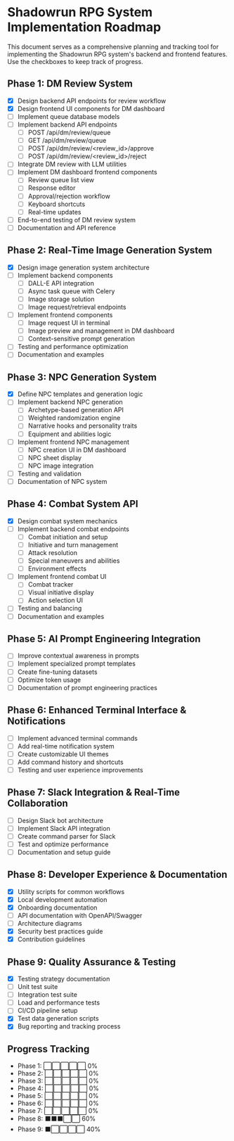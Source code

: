# Shadowrun RPG System Implementation Roadmap

This document serves as a comprehensive planning and tracking tool for implementing the Shadowrun RPG system's backend and frontend features. Use the checkboxes to keep track of progress.

## Phase 1: DM Review System

- [x] Design backend API endpoints for review workflow
- [x] Design frontend UI components for DM dashboard 
- [ ] Implement queue database models
- [ ] Implement backend API endpoints
  - [ ] POST /api/dm/review/queue
  - [ ] GET /api/dm/review/queue
  - [ ] POST /api/dm/review/<review_id>/approve
  - [ ] POST /api/dm/review/<review_id>/reject
- [ ] Integrate DM review with LLM utilities
- [ ] Implement DM dashboard frontend components
  - [ ] Review queue list view
  - [ ] Response editor
  - [ ] Approval/rejection workflow
  - [ ] Keyboard shortcuts
  - [ ] Real-time updates
- [ ] End-to-end testing of DM review system
- [ ] Documentation and API reference

## Phase 2: Real-Time Image Generation System

- [x] Design image generation system architecture
- [ ] Implement backend components
  - [ ] DALL-E API integration
  - [ ] Async task queue with Celery
  - [ ] Image storage solution
  - [ ] Image request/retrieval endpoints
- [ ] Implement frontend components
  - [ ] Image request UI in terminal
  - [ ] Image preview and management in DM dashboard
  - [ ] Context-sensitive prompt generation
- [ ] Testing and performance optimization
- [ ] Documentation and examples

## Phase 3: NPC Generation System

- [x] Define NPC templates and generation logic
- [ ] Implement backend NPC generation
  - [ ] Archetype-based generation API
  - [ ] Weighted randomization engine
  - [ ] Narrative hooks and personality traits
  - [ ] Equipment and abilities logic
- [ ] Implement frontend NPC management
  - [ ] NPC creation UI in DM dashboard
  - [ ] NPC sheet display
  - [ ] NPC image integration
- [ ] Testing and validation
- [ ] Documentation of NPC system

## Phase 4: Combat System API

- [x] Design combat system mechanics
- [ ] Implement backend combat endpoints
  - [ ] Combat initiation and setup
  - [ ] Initiative and turn management
  - [ ] Attack resolution
  - [ ] Special maneuvers and abilities
  - [ ] Environment effects
- [ ] Implement frontend combat UI
  - [ ] Combat tracker
  - [ ] Visual initiative display
  - [ ] Action selection UI
- [ ] Testing and balancing
- [ ] Documentation and examples

## Phase 5: AI Prompt Engineering Integration

- [ ] Improve contextual awareness in prompts
- [ ] Implement specialized prompt templates
- [ ] Create fine-tuning datasets
- [ ] Optimize token usage
- [ ] Documentation of prompt engineering practices

## Phase 6: Enhanced Terminal Interface & Notifications

- [ ] Implement advanced terminal commands
- [ ] Add real-time notification system
- [ ] Create customizable UI themes
- [ ] Add command history and shortcuts
- [ ] Testing and user experience improvements

## Phase 7: Slack Integration & Real-Time Collaboration

- [ ] Design Slack bot architecture
- [ ] Implement Slack API integration
- [ ] Create command parser for Slack
- [ ] Test and optimize performance
- [ ] Documentation and setup guide

## Phase 8: Developer Experience & Documentation

- [x] Utility scripts for common workflows
- [x] Local development automation
- [x] Onboarding documentation
- [ ] API documentation with OpenAPI/Swagger
- [ ] Architecture diagrams
- [x] Security best practices guide
- [x] Contribution guidelines

## Phase 9: Quality Assurance & Testing

- [x] Testing strategy documentation
- [ ] Unit test suite
- [ ] Integration test suite
- [ ] Load and performance tests
- [ ] CI/CD pipeline setup
- [x] Test data generation scripts
- [x] Bug reporting and tracking process

## Progress Tracking

- Phase 1: ⬜⬜⬜⬜⬜ 0%
- Phase 2: ⬜⬜⬜⬜⬜ 0%
- Phase 3: ⬜⬜⬜⬜⬜ 0%
- Phase 4: ⬜⬜⬜⬜⬜ 0%
- Phase 5: ⬜⬜⬜⬜⬜ 0%
- Phase 6: ⬜⬜⬜⬜⬜ 0%
- Phase 7: ⬜⬜⬜⬜⬜ 0%
- Phase 8: ⬛⬛⬛⬜⬜ 60%
- Phase 9: ⬛⬜⬜⬜⬜ 40%
